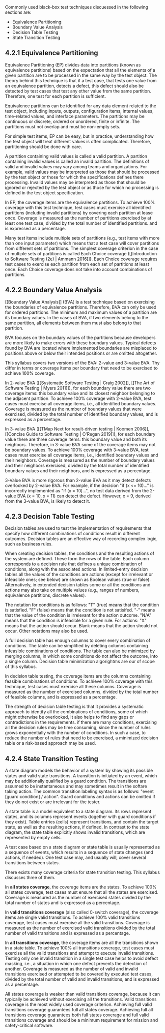 Commonly used black-box test techniques discuessed in the following sections are:

* Equivalence Partitioning
* Boundary Value Analysis
* Decision Table Testing
* State Transition Testing

## 4.2.1 Equivalence Partitioning

Equivalence Partitioning (EP) divides data into partitions (known as equivalence partitions) based on the expectation that all the elements of a given partition are to be processed in the same way by the test object.  The theory behind this technique is that if a test case, that tests one value from an equivalence partition, detects a defect, this defect should also be detected by test cases that test any other value from the same partition.  Therefore, one test for each partition is sufficient.

Equivalence partitions can be identified for any data element related to the test object, including inputs, outputs, configuration items, internal values, time-related values, and interface parameters.  The partitions may be continuous or discrete, ordered or unordered, finite or infinite.  The partitions must not overlap and must be non-empty sets.

For simple test items, EP can be easy, but in practice, understanding how the test object will treat different values is often complicated.  Therefore, partitioning should be done with care.

A partition containing valid values is called a valid partition.  A partition containing invalid values is called an invalid partition.  The definitions of valid and invalid values may vary among teams and organizations.  For example, valid values may be interpreted as those that should be processed by the test object or those for which the specifications defines there processing.  Invalid values may be interpreted as those that should be ignored or rejected by the test object or as those for which no processing is defined in the test object specification.

In EP, the coverage items are the equivalence partitions.  To achieve 100% coverage with this test technique, test cases must exercise all identified partitions (including invalid partitions) by covering each partition at lease once.  Coverage is measured as the number of partitions exercised by at least one test case, divided by the total number of identified partitions. and is expressed as a percentage.

Many test items include multiple sets of partitions (e.g., test items with more than one input parameter) which means that a test case will cover partitions from different sets of partitions.  The simplest coverage criterion in the case of multiple sets of partitions is called Each Choice coverage ([[Introduction to Software Testing (2e) | Ammann 2016]]).  Each Choice coverage requires test cases to exercise each partition from each set of partitions at least once.  Each Choice coverage does not take into account combinations of partitions.

## 4.2.2 Boundary Value Analysis

[[Boundary Value Analysis]] (BVA) is a test technique based on exercising the boundaries of equivalence partitions.  Therefore, BVA can only be used for ordered partitions.  The minimum and maximum values of a partition are its boundary values.  In the cases of BVA, if two elements belong to the same partition, all elements between them must also belong to that partition.

BVA focuses on the boundary values of the partitions because developers are more likely to make errors with these boundary values.  Typical defects found by BVA are located where implemented boundaries are misplaced to positions above or below their intended positions or are omitted altogether.

This syllabus covers two versions of the BVA: 2-value and 3-value BVA.  Thy differ in terms or coverage items per boundary that need to be exercised to achieve 100% coverage.

In 2-value BVA ([[Systematic Software Testing | Craig 2002]], [[The Art of Software Testing | Myers 2011]]), for each boundary value there are two coverage items: this boundary value and its closest neighbor belonging to the adjacent partition.  To achieve 100% coverage with 2-value BVA, test cases must exercise all coverage items, i.e., all identified boundary values.  Coverage is measured as the number of boundary values that were exercised, divided by the total number of identified boundary values, and is expressed as a percentage.

In 3-value BVA ([[TMap Next for result-driven testing | Koomen 2006]], [[Concise Guide to Software Testing | O'Regan 2019]]), for each boundary value there are three coverage items: this boundary value and both its neighbors.  Therefore, in 3-value BVA some of the coverage items may not be boundary values.  To achieve 100% coverage with 3-value BVA, test cases must exercise all coverage items, i.e., identified boundary values and their neighbors.  Coverage is measured as the number of boundary values and their neighbors exercised, divided by the total number of identified boundary values and their neighbors, and is expressed as a percentage.

3-Value BVA is more rigorous than 2-value BVA as it may detect defects overlooked by 2-value BVA.  For example, if the decision "if (x <= 10)..." is incorrectly implemented as "if (x = 10)...", no test data derived from the 2-value BVA (x = 10, x = 11) can detect the defect.  However, x = 9, derived from the 3-value BVA, is likely to detect it.

## 4.2.3 Decision Table Testing

Decision tables are used to test the implementation of requirements that specify how different combinations of conditions result in different outcomes.  Decision tables are an effective way of recording complex logic, such as business rules.

When creating decision tables, the conditions and the resulting actions of the system are defined.  These form the rows of the table.  Each column corresponds to a decision rule that defines a unique combination of conditions, along with the associated actions.  In limited-entry decision tables all the values of the conditions are actions (except for irrelevant or infeasible ones; see below) are shown as Boolean values (true or false).  Alternatively, in extended decision tables some or all the conditions and actions may also take on multiple values (e.g., ranges of numbers, equivalence partitions, discrete values).

The notation for conditions is as follows: "T" (true) means that the condition is satisfied. "F" (false) means that the condition is not satisifed. "-" means that the value of the condition is irrelevant for the action outcome. "N/A" means that the condition is infeasible for a given rule.  For actions: "X" means that the action should occur.  Blank means that the action should not occur.  Other notations may also be used.

A full decision table has enough columns to cover every combination of conditions.  The table can be simplified by deleting columns containing infeasible combinations of conditions.  The table can also be minimized by merging columns, in which some conditions do not affect the outcome, into a single column.  Decision table minimization algorightms are our of scope of this syllabus.

In decision table testing, the coverage items are the columns containing feasible combinations of conditions.  To achieve 100% coverage with this technique, test cases must exercise all these columns.  Coverage is measured as the number of exercised columns, divided by the total number of feasible columns, and is expressed as a percentage.

The strength of decision table testing is that it provides a systematic approach to identify all the combinations of conditions, some of which might otherwise be overlooked, It also helps to find any gaps or contradictions in the requirements. if there are many conditions, exercising all the decision rules may be time consuming, since the number of rules grows exponentially with the number of conditions. In such a case, to reduce the number of rules that need to be exercised, a minimized decision table or a risk-based approach may be used.

## 4.2.4 State Transition Testing

A state diagram models the behavior of a system by showing its possible states and valid state transitions.  A transition is initiated by an event, which may be additionally qualified by a guard condition.  The transitions are assumed to be instantaneous and may sometimes result in the softare taking action.  The common transition labeling syntax is as follows: "event \[guard condition\] / action".  Guard conditions and actions can be omitted if they do not exist or are irrelevant for the tester.

A state table is a model equivalent to a state diagram.  Its rows represent states, and its columns represent events (together with guard conditions if they exist).  Table entries (cells) represent transitions, and contain the target state, as well as the resulting actions, if defined.  In contrast to the state diagram, the state table explicitly shows invalid transitions, which are represented by empty cells.

A test case based on a state diagram or state table is usually represented as a sequence of events, which results in a sequence of state changes (and actions, if needed).  One test case may, and usually will, cover several transitions between states.

There exists many coverage criteria for state transition testing.  This syllabus discusses three of them.

In **all states coverage**, the coverage items are the states. To achieve 100% all states coverage, test cases must ensure that all the states are exercised.  Coverage is measured as the number of exercised states divided by the total number of states and is expressed as a percentage.

In **valid transitions coverage** (also called 0-switch coverage), the coverage items are single valid transitions.  To achieve 100% valid transitions coverage, test cases must exercise all the valid transitions.  Coverage is measured as the number of exercised valid transitions divided by the total number of valid transitions and is expressed as a percentage.

In **all transitions coverage**, the coverage items are all the transitions shown in a state table.  To achieve 100% all transitions coverage, test cases must exercise all the valid transitions and attempt to execute invalid transitions.  Testing only one invalid transition in a single test case helps to avoid defect masking,  i.e., a situation in which one defect prevents the detection of another.  Coverage is measured as the number of valid and invalid transitions exercised or attempted to be covered by executed test cases, divided by the total number of valid and invalid transitions, and is expressed as a percentage.

All states coverage is weaker than valid transitions coverage, because it can typically be achieved without exercising all the transitions.  Valid transitions coverage is the most widely used coverage criterion.  Achieving full valid transitions coverage guarantees full all states coverage.  Achieving full all transitions coverage guarantees both full states coverage and full valid transitions coverage and should be a minimum requirement for mission and safety-critical software.

